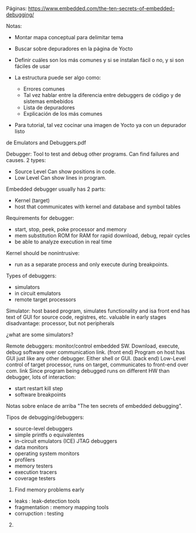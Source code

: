 Páginas:
https://www.embedded.com/the-ten-secrets-of-embedded-debugging/

Notas:

- Montar mapa conceptual para delimitar tema
- Buscar sobre depuradores en la página de Yocto
- Definir cuáles son los más comunes y si se instalan fácil o no, y si son fáciles de usar
- La estructura puede ser algo como:
  - Errores comunes
  - Tal vez hablar entre la diferencia entre debuggers de código y de sistemas embebidos
  - Lista de depuradores
  - Explicación de los más comunes

- Para tutorial, tal vez cocinar una imagen de Yocto ya con un depurador listo

de Emulators and Debuggers.pdf

Debugger:
Tool to test and debug other programs.
Can find failures and causes.
2 types:
  - Source Level
    Can show positions in code.
  - Low Level
    Can show lines in program.

Embedded debugger usually has 2 parts:
- Kernel (target)
- host that communicates with kernel and database and symbol tables

Requirements for debugger:
- start, stop, peek, poke processor and memory
- mem substitution ROM for RAM for rapid download, debug, repair cycles
- be able to analyze execution in real time

Kernel should be nonintrusive:
- run as a separate process and only execute during breakpoints.

Types of debuggers:
  - simulators
  - in circuit emulators
  - remote target processors

Simulator:
  host based program, simulates functionality and isa
  front end has text of GUI for source code, registres, etc.
  valuable in early stages
  disadvantage: processor, but not peripherals

  ¿what are some simulators?

Remote debuggers:
  monitor/control embedded SW. Download, execute, debug software over communication link.
  (front end) Program on host has GUI just like any other debugger. Either shell or GUI.
  (back end) Low-Level control of target processor, runs on target, communicates to front-end over com. link
  Since program being debugged runs on different HW than debugger, lots of interaction:
  - start restart kill step
  - software breakpoints

Notas sobre enlace de arriba "The ten secrets of embedded debugging".

Tipos de debugging/debuggers:
- source-level debuggers
- simple printfs o equivalentes
- in-circuit emulators (ICE) JTAG debuggers
- data monitors
- operating system monitors
- profilers
- memory testers
- execution tracers
- coverage testers

1. Find memory problems early
  - leaks : leak-detection tools
  - fragmentation : memory mapping tools
  - corrupction : testing
2. 